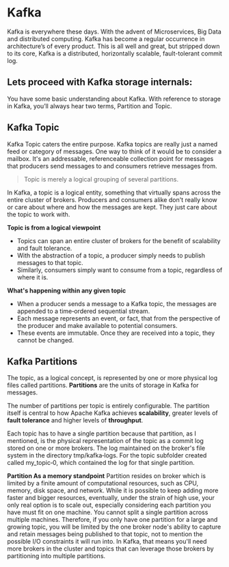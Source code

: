 # Kafka
Kafka is everywhere these days. With the advent of Microservices, Big Data and distributed computing. Kafka has become a regular occurrence in architecture’s of every product. This is all well and great, but stripped down to its core, Kafka is a distributed, horizontally scalable, fault-tolerant commit log.

## Lets proceed with Kafka storage internals:
You have some basic understanding about Kafka. With reference to storage in Kafka, you’ll always hear two terms, Partition and Topic.

 ## Kafka Topic
 Kafka Topic caters the entire purpose. Kafka topics are really just a named feed or category of messages. One way to think of it would be to consider a mailbox. It's an addressable, referenceable collection point for messages that producers send messages to and consumers retrieve messages from. 

> Topic is merely a logical grouping of several partitions.

In Kafka, a topic is a logical entity, something that virtually spans across the entire cluster of brokers. Producers and consumers alike don't really know or care about where and how the messages are kept. They just care about the topic to work with.

 **Topic is from a logical viewpoint**

 - Topics can span an entire cluster of brokers for the benefit of
   scalability and fault tolerance.
 - With the abstraction of a topic, a producer simply needs to publish
   messages to that topic.
 - Similarly, consumers simply want to consume from a topic, regardless
   of where it is.

**What's happening within any given topic**

 - When a producer sends a message to a Kafka topic, the messages are appended to a time‑ordered sequential stream.
 - Each message represents an event, or fact, that from the perspective of the producer and make available to potential consumers.
 - These events are immutable. Once they are received into a topic, they cannot be changed.

## Kafka Partitions

The topic, as a logical concept, is represented by one or more physical log files called partitions. **Partitions** are the units of storage in Kafka for messages.

The number of partitions per topic is entirely configurable. The partition itself is central to how Apache Kafka achieves **scalability**, greater levels of **fault tolerance** and higher levels of **throughput**.

Each topic has to have a single partition because that partition, as I mentioned, is the physical representation of the topic as a commit log stored on one or more brokers. The log maintained on the broker's file system in the directory tmp/kafka‑logs. For the topic subfolder created called my_topic‑0, which contained the log for that single partition.

**Partition As a memory standpoint**
Partition resides on broker which is limited by a finite amount of computational resources, such as CPU, memory, disk space, and network. While it is possible to keep adding more faster and bigger resources, eventually, under the strain of high use, your only real option is to scale out, especially considering each partition you have must fit on one machine. You cannot split a single partition across multiple machines. Therefore, if you only have one partition for a large and growing topic, you will be limited by the one broker node's ability to capture and retain messages being published to that topic, not to mention the possible I/O constraints it will run into. In Kafka, that means you'll need more brokers in the cluster and topics that can leverage those brokers by partitioning into multiple partitions.

 
	 

<!--stackedit_data:
eyJoaXN0b3J5IjpbMTQyNzI2NDI4NCwtOTY5OTU5MzYsLTE2Nj
A1NDkzNjksLTE2MzQ3NTM3MTUsMTE4NTU3NzA3MCwtMjA1NDQ4
NjY4MSwtNDcwNDUyNjA4LDY1MDg5ODE4LC0yMDg4NzQ2NjEyLC
0yMDg4NzQ2NjEyLC0xMTcxOTI4NDUsOTMzMzA5Nzg3LDEyMTg0
NzY1MDksLTE3Mzg0MTQwMywtODgxMDQyNTYxLC0yMDE0MzIyOD
M1LC0zNzMzMjc1NDcsMjM2OTE4NDQ1LC04NTEwODA4NTUsLTE5
NzU2ODE1MzRdfQ==
-->